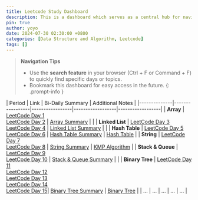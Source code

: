 ```yaml
---
title: Leetcode Study Dashboard
description: This is a dashboard which serves as a central hub for navigating through my LeetCode daily study notes.
pin: true
author: yoyo
date: 2024-07-30 02:30:00 +0800
categories: [Data Structure and Algorithm, Leetcode]
tags: []
---
```


> **Navigation Tips**
> - Use the **search feature** in your browser (Ctrl + F or Command + F) to quickly find specific days or topics.
> - Bookmark this dashboard for easy access in the future.
{: .prompt-info }


| Period       | Link  | Bi-Daily Summary | Additional Notes |
|--------------|-----------------|-----------------|------------------|------------------|
| **Array** | [LeetCode Day 1](https://yuyulyu.github.io/posts/leetcode-day-1/) <br> [LeetCode Day 2](https://yuyulyu.github.io/posts/leetcode-day-2/) | [Array Summary](https://yuyulyu.github.io/posts/array-summary/) |  |
| **Linked List** | [LeetCode Day 3](https://yuyulyu.github.io/posts/leetcode-day-3/) <br> [LeetCode Day 4](https://yuyulyu.github.io/posts/leetcode-day-4/) | [Linked List Summary](https://yuyulyu.github.io/posts/linked-list-summary/) | |
| **Hash Table** | [LeetCode Day 5](https://yuyulyu.github.io/posts/leetcode-day-5/) <br> [LeetCode Day 6](https://yuyulyu.github.io/posts/leetcode-day-6/) | [Hash Table Summary](https://yuyulyu.github.io/posts/hash-table-summary/) | [Hash Table](https://yuyulyu.github.io/posts/hash-table/) |
| **String** | [LeetCode Day 7](https://yuyulyu.github.io/posts/leetcode-day-7/) <br> [LeetCode Day 8](https://yuyulyu.github.io/posts/leetcode-day-8/) | [String Summary](https://yuyulyu.github.io/posts/string-summary/) | [KMP Algorithm](https://yuyulyu.github.io/posts/kmp/) |
| **Stack & Queue** | [LeetCode Day 9](https://yuyulyu.github.io/posts/leetcode-day-9/) <br> [LeetCode Day 10](https://yuyulyu.github.io/posts/leetcode-day-10/) | [Stack & Queue Summary](https://yuyulyu.github.io/posts/stack-queue-summary/) |  |
| **Binary Tree** | [LeetCode Day 11](https://yuyulyu.github.io/posts/leetcode-day-11/) <br> [LeetCode Day 12](https://yuyulyu.github.io/posts/leetcode-day-12/) <br> [LeetCode Day 13](https://yuyulyu.github.io/posts/leetcode-day-13/)<br> [LeetCode Day 14](https://yuyulyu.github.io/posts/leetcode-day-14/) <br> [LeetCode Day 15](https://yuyulyu.github.io/posts/leetcode-day-15/)| [Binary Tree Summary](https://yuyulyu.github.io/posts/stack-queue-summary/) | [Binary Tree](https://yuyulyu.github.io/posts/binary-tree/) |
| ...          | ...             | ...             | ...              | ...              |

